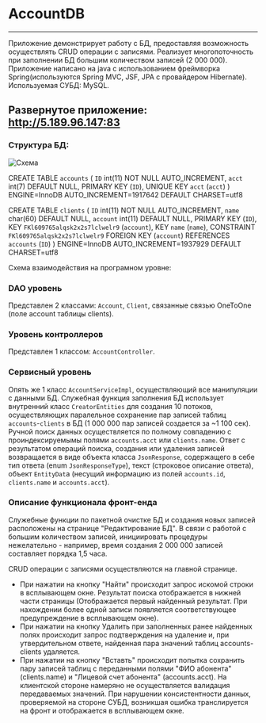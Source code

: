 # AccountDB
---

Приложение демонстрирует работу с БД, предоставляя возможность осуществлять CRUD операции с записями. Реализует многопоточность при заполнении БД большим количеством записей (2 000 000).
Приложение написано на java с использованием фреймворка Spring(используются Spring MVC, JSF, JPA с провайдером Hibernate). Используемая СУБД: MySQL.

**Развернутое приложение:** <http://5.189.96.147:83>
---

### Структура БД:
![Схема](http://5.189.96.147/schema_account_db.png)

CREATE TABLE `accounts` (
  `ID` int(11) NOT NULL AUTO_INCREMENT,
  `acct` int(7) DEFAULT NULL,
  PRIMARY KEY (`ID`),
  UNIQUE KEY `acct` (`acct`)
) ENGINE=InnoDB AUTO_INCREMENT=1917642 DEFAULT CHARSET=utf8

CREATE TABLE `clients` (
  `ID` int(11) NOT NULL AUTO_INCREMENT,
  `name` char(60) DEFAULT NULL,
  `account` int(11) DEFAULT NULL,
  PRIMARY KEY (`ID`),
  KEY `FKl609765alqsk2x2s7lclwelr9` (`account`),
  KEY `name` (`name`),
  CONSTRAINT `FKl609765alqsk2x2s7lclwelr9` FOREIGN KEY (`account`) REFERENCES `accounts` (`ID`)
) ENGINE=InnoDB AUTO_INCREMENT=1937929 DEFAULT CHARSET=utf8

Схема взаимодействия на програмном уровне:
### DAO уровень
Представлен 2 классами: `Account`, `Client`, связанные связью OneToOne (поле account таблицы clients).

### Уровень контроллеров
Представлен 1 классом: `AccountController`.

### Сервисный уровень
Опять же 1 класс `AccountServiceImpl`, осуществляющий все манипуляции с данными БД. Служебная функция заполнения БД использует внутренний класс `CreatorEntities` для создания 10 потоков, осуществляющих паралельное сохранение пар записей таблиц `accounts`-`clients` в БД (1 000 000 пар записей создается за ~1 100 сек). Ручной поиск данных осуществляется по полному совпадению с проиндексируемымы полями `accounts.acct` или `clients.name`. Ответ с результатом операций поиска, создания или удаления записей возвращается в виде объекта класса `JsonResponse`, содержащего в себе тип ответа (enum `JsonResponseType`), текст (строковое описание ответа), объект `EntityDat`a (несущий информацию из полей `accounts.id`, `clients.name` и `accounts.acct`).

### Описание функционала фронт-енда

Служебные функции по пакетной очистке БД и создания новых записей расположены на странице "Редактирование БД". В связи с работой с большим количеством записей, инициировать процедуры нежелательно - например, время создания 2 000 000 записей составляет порядка 1,5 часа.

CRUD операции с записями осуществляются на главной странице. 
* При нажатии на кнопку "Найти" происходит запрос искомой строки в всплывающем окне. Результат поиска отображается в нижней части страницы (Отображается первый найденный результат. При нахождении более одной записи появляется соответствующее предупреждение в всплывающем окне). 
* При нажатии на кнопку Удалить при заполненных ранее найденных полях происходит запрос подтверждения на удаление и, при утвердительном ответе, найденная пара значений таблиц accounts-clients удаляется. 
* При нажатии на кнопку "Вставть" происходит попытка сохранить пару записей таблиц с переданными полями "ФИО абонента" (clients.name) и "Лицевой счет абонента" (accounts.acct). На клиентской стороне намеряно не осуществляется валидация передаваемых значений. При нарушении консистентности данных, проверяемой на стороне СУБД, возникшая ошибка транслируется на фронт  и отображается в всплывающем окне.
